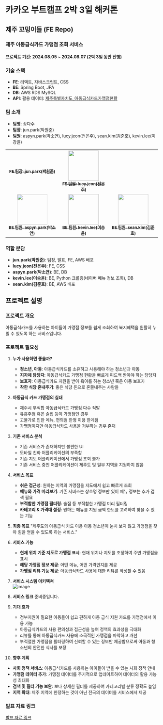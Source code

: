# 카카오 부트캠프 2박 3일 해커톤

## 제주 꼬밍이들 (FE Repo)
### 제주 아동급식카드 가맹점 조회 서비스 

#### 프로젝트 기간: 2024.08.05 ~ 2024.08.07 (2박 3일 동안 진행)

### 기술 스택
- **FE**: 리액트, 자바스크립트, CSS
- **BE**: Spring Boot, JPA
- **DB**: AWS RDS MySQL
- **API**: 활용 데이터: [제주특별자치도_아동급식카드가맹점현황](https://www.data.go.kr/data/15100076/fileData.do)

### 팀 소개 
- **팀명**: 삼다수 
- **팀장**: jun.park(박원준) 
- **팀원**: aspyn.park(박소연), lucy.jeon(전은주), sean.kim(김준호), kevin.lee(이강윤)

<table>
  <tbody>
    <tr>
      <td align="center"><a href="https://github.com/Recyclingbottle"><img src="width="100px;" alt=""/><br /><sub><b>FE 팀장: jun.park(박원준)</b></sub></a><br /></td>
      <td align="center"><a href="https://github.com/lucy726j"><img src="" width="100px;" alt=""/><br /><sub><b>FE 팀원: lucy.jeon(전은주)</b></sub></a><br /></td>
    </tr>
    <tr>
      <td align="center"><a href="https://github.com/bysoyeon"><img src="" width="100px;" alt=""/><br /><sub><b>BE 팀원: aspyn.park(박소연)</b></sub></a><br /></td>
      <td align="center"><a href="https://github.com/lky3004me"><img src="" width="100px;" alt=""/><br /><sub><b>BE 팀원: kevin.lee(이승윤)</b></sub></a><br /></td>
      <td align="center"><a href="https://github.com/grulla79"><img src="" width="100px;" alt=""/><br /><sub><b>BE 팀원: sean.kim(김준호)</b></sub></a><br /></td>
    </tr>
  </tbody>
</table>

### 역할 분담
- **jun.park(박원준)**: 팀장, 발표, FE, AWS 배포
- **lucy.jeon(전은주)**: FE, CSS 
- **aspyn.park(박소연)**: BE, DB 
- **kevin.lee(이승윤)**: BE, Python 크롤링(네이버 메뉴 정보 조회), DB 
- **sean.kim(김준호)**: BE, AWS 배포 

## 프로젝트 설명

### 프로젝트 개요 
아동급식카드를 사용하는 아이들이 가맹점 정보를 쉽게 조회하여 복지혜택을 원활히 누릴 수 있도록 하는 서비스입니다.

### 프로젝트 필요성
1. **누가 사용하면 좋을까?**
   - **청소년, 아동**: 아동급식카드를 소유하고 사용해야 하는 청소년과 아동
   - **지자체 담당자**: 아동급식카드 가맹점 현황을 빠르게 피드백 받아야 하는 담당자
   - **보호자**: 아동급식카드 지원을 받아 육아를 하는 청소년 혹은 아동 보호자
   - **착한 식당 혼내주기**: 좋은 식당 돈으로 혼쭐내주는 사람들

2. **아동급식 카드 가맹점의 실태**
   - 제주시 부적합 아동급식카드 가맹점 다수 적발
   - 유흥주점 혹은 술집 등이 가맹점인 경우
   - 고물가로 인한 메뉴, 편의점 한정 이용 한계점
   - 가맹점이지만 아동급식카드 사용을 거부하는 경우 존재

3. **기존 서비스 분석**
   - 기존 서비스가 존재하지만 불편한 UI
   - 모바일 친화 어플리케이션의 부족함
   - 기존 지도 어플리케이션에서 가맹점 조회 불가
   - 기존 서비스 중인 어플리케이션이 제주도 및 일부 지역을 지원하지 않음

4. **서비스 목표**
   - **쉬운 접근성**: 원하는 지역의 가맹점을 지도에서 쉽고 빠르게 조회
   - **메뉴와 가격 미리보기**: 기존 서비스는 상호명 정보만 있어 메뉴 정보는 추가 검색 필요
   - **부적합한 가맹점 필터링**: 술집 등 부적합한 가맹점 미리 필터링
   - **카테고리 & 가격대 설정**: 원하는 메뉴를 지원 금액 한도를 고려하여 찾을 수 있는 기능

5. **최종 목표**
   "제주도의 아동급식 카드 이용 아동 청소년이 눈치 보지 않고 가맹점을 찾아 힘을 얻을 수 있도록 하는 서비스."

6. **서비스 기능**
   - **현재 위치 기준 지도로 가맹점 표시**: 현재 위치나 지도를 조정하여 주변 가맹점을 표시
   - **해당 가맹점 정보 제공**: 어떤 메뉴, 어떤 가격인지를 제공
   - **가맹점 리뷰 기능 제공**: 아동급식카드 사용에 대한 리뷰를 작성할 수 있음

7. **서비스 시스템 아키텍쳐**<br/>
   ![image](https://github.com/user-attachments/assets/3b7b55ae-ef5d-4318-9d6c-2154a614189b)

8. **서비스 링크**
   준비중입니다. 

9. **기대 효과**
   - 정부지원이 필요한 아동들이 쉽고 편하게 아동 급식 지원 카드를 가맹점에서 이용 가능
   - 아동급식카드의 사용 편의성과 접근성을 높여 정책의 효과성을 극대화
   - 리뷰를 통해 아동급식카드 사용에 소극적인 가맹점을 파악하고 개선
   - 부적절한 가맹점을 필터링하여 신뢰할 수 있는 정보만 제공함으로써 아동과 청소년의 안전한 식사를 보장

10. **향후 계획**
   - **사회 정책 서비스**: 아동급식카드를 사용하는 아이들이 받을 수 있는 사회 정책 안내
   - **가맹점 데이터 추가**: 가맹점 데이터를 주기적으로 업데이트하여 데이터의 활용 가능성 최대화
   - **검색 및 필터 기능 보완**: 보다 상세한 필터를 제공하여 카테고리별 분류 정확도 높임
   - **지역 확대**: 제주 지역에 한정하는 것이 아닌 전국의 데이터를 서비스에서 제공

### 발표 자료 링크
[발표 자료 링크](https://www.canva.com/design/DAGNDa1-m9U/M8CdlGe54FRHH5cu7OJjLQ/view?utm_content=DAGNDa1-m9U&utm_campaign=designshare&utm_medium=link&utm_source=editor)
